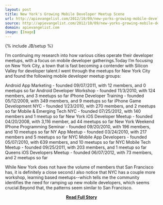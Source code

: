 ```yaml
---
layout: post
title: New York's Growing Mobile Developer Meetup Scene
url: http://apievangelist.com/2012/10/09/new-yorks-growing-mobile-developer-meetup-scene/
source: http://apievangelist.com/2012/10/09/new-yorks-growing-mobile-developer-meetup-scene/
domain: apievangelist.com
image: [Image]
---
```

{% include JB/setup %}<p>I&rsquo;m continuing my research into how various cities operate their developer meetups, with a focus on mobile developer gatherings.Today I&rsquo;m focusing on New York City, a town that is fast becoming a contender with Silicon Valley for developer talent.I went through the meetups for New York City and found the following mobile developer meetup groups:

Android App Marketing - founded 09/07/2011, with 12 members, and 0 meetups so far
Android Developer Workshop - founded 11/3/2010, with 124 members, and 3 meetups so far
iPhone Developer Training - founded 05/12/2009, with 349 members, and 9 meetups so far
iPhone Game Development NYC - founded 1/23/2010, with 270 members, and 2 meetups so far
Mobile &amp; Emerging Tech NYC - founded 07/25/2012, with 140 members and 1 meetup so far
New York iOS Developer Meetup - founded 04/20/2008, with 3,116 member, ad 44 meetups so far
New York Weekend IPhone Programming Seminar  - founded 09/20/2010, with 196 members, and 10 meetups so far
NY App Meetup - founded 03/24/2010, with 217 members and 5 meetups so far
NYC Mobile App Developers - founded 05/07/2010, with 639 members, and 10 meetups so far 
NYC Mobile Tech Meetup - founded 09/25/2011, with 203 members, and 1 meetup so far
Queens iOS Developers Meetup - founded 06/07/2012, with 73 members, and 2 meetups so far

While New York does not have the volume of members that San Francisco has, it is definitely a close second.I also notice that NYC has a couple more workshop, learning based meetups--which tells me the community identifies the need for ramping up new mobile developers, which seems crucial.Beyond that, the patterns seem similar to San Francisco.</p>
<center><p><a href="http://apievangelist.com/2012/10/09/new-yorks-growing-mobile-developer-meetup-scene/" style='padding:25px; font-sze:18px; font-weight: bold;'>Read Full Story</a></p></center>
